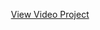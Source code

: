 
<p align="center"><a href="https://drive.google.com/file/d/13KatwkZ5ycAyqeaFysbhKbDPO3_gtKQs/view?usp=drivesdk"> View Video Project </a></p>

 

